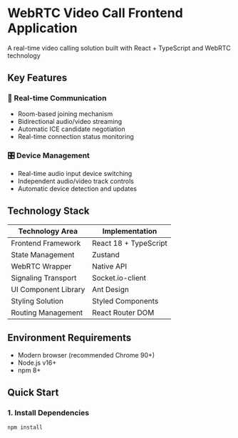 # WebRTC Video Call Frontend Application

A real-time video calling solution built with React + TypeScript and WebRTC technology

## Key Features

### 🎥 Real-time Communication

- Room-based joining mechanism
- Bidirectional audio/video streaming
- Automatic ICE candidate negotiation
- Real-time connection status monitoring

### 🎛 Device Management

- Real-time audio input device switching
- Independent audio/video track controls
- Automatic device detection and updates

## Technology Stack

| Technology Area | Implementation |
|-----------------|----------------|
| Frontend Framework | React 18 + TypeScript |
| State Management | Zustand |
| WebRTC Wrapper | Native API |
| Signaling Transport | Socket.io-client |
| UI Component Library | Ant Design |
| Styling Solution | Styled Components |
| Routing Management | React Router DOM |

## Environment Requirements

- Modern browser (recommended Chrome 90+)
- Node.js v16+
- npm 8+

## Quick Start

### 1. Install Dependencies

```bash
npm install
